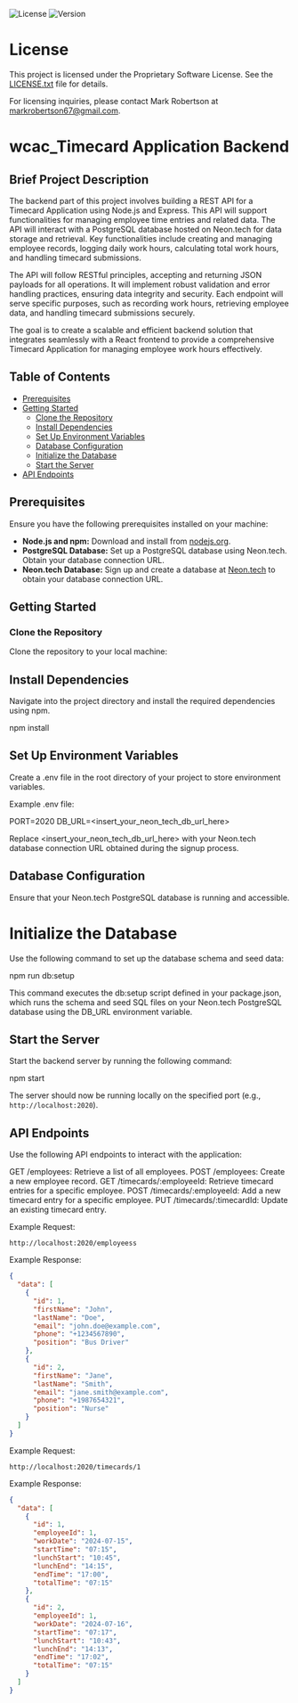 
![License](https://img.shields.io/badge/license-Proprietary-blue)
![Version](https://img.shields.io/badge/version-1.0.0-brightgreen)

# License

This project is licensed under the Proprietary Software License. See the [LICENSE.txt](./LICENSE.txt) file for details.

For licensing inquiries, please contact Mark Robertson at [markrobertson67@gmail.com](mailto:markrobertson67@gmail.com).

# wcac_Timecard Application Backend

## Brief Project Description

The backend part of this project involves building a REST API for a Timecard Application using Node.js and Express. This API will support functionalities for managing employee time entries and related data. The API will interact with a PostgreSQL database hosted on Neon.tech for data storage and retrieval. Key functionalities include creating and managing employee records, logging daily work hours, calculating total work hours, and handling timecard submissions.

The API will follow RESTful principles, accepting and returning JSON payloads for all operations. It will implement robust validation and error handling practices, ensuring data integrity and security. Each endpoint will serve specific purposes, such as recording work hours, retrieving employee data, and handling timecard submissions securely.

The goal is to create a scalable and efficient backend solution that integrates seamlessly with a React frontend to provide a comprehensive Timecard Application for managing employee work hours effectively.

## Table of Contents

- [Prerequisites](#prerequisites)
- [Getting Started](#getting-started)
  - [Clone the Repository](#clone-the-repository)
  - [Install Dependencies](#install-dependencies)
  - [Set Up Environment Variables](#set-up-environment-variables)
  - [Database Configuration](#database-configuration)
  - [Initialize the Database](#initialize-the-database)
  - [Start the Server](#start-the-server)
- [API Endpoints](#api-endpoints)

## Prerequisites

Ensure you have the following prerequisites installed on your machine:

- **Node.js and npm:** Download and install from [nodejs.org](https://nodejs.org).
- **PostgreSQL Database:** Set up a PostgreSQL database using Neon.tech. Obtain your database connection URL.
- **Neon.tech Database:** Sign up and create a database at [Neon.tech](https://www.neon.tech) to obtain your database connection URL.

## Getting Started

### Clone the Repository

Clone the repository to your local machine:

## Install Dependencies

Navigate into the project directory and install the required dependencies using npm.

npm install

## Set Up Environment Variables

Create a .env file in the root directory of your project to store environment variables.

Example .env file:

PORT=2020
DB_URL=<insert_your_neon_tech_db_url_here>

Replace <insert_your_neon_tech_db_url_here> with your Neon.tech database connection URL obtained during the signup process.


## Database Configuration

Ensure that your Neon.tech PostgreSQL database is running and accessible.


# Initialize the Database

Use the following command to set up the database schema and seed data:

npm run db:setup

This command executes the db:setup script defined in your package.json, which runs the schema and seed SQL files on your Neon.tech PostgreSQL database using the DB_URL environment variable.


## Start the Server
Start the backend server by running the following command:

npm start

The server should now be running locally on the specified port (e.g., `http://localhost:2020`).


## API Endpoints

Use the following API endpoints to interact with the application:

GET /employees: Retrieve a list of all employees.
POST /employees: Create a new employee record.
GET /timecards/:employeeId: Retrieve timecard entries for a specific employee.
POST /timecards/:employeeId: Add a new timecard entry for a specific employee.
PUT /timecards/:timecardId: Update an existing timecard entry.


Example Request:

`http://localhost:2020/employeess`


Example Response:

```json
{
  "data": [
    {
      "id": 1,
      "firstName": "John",
      "lastName": "Doe",
      "email": "john.doe@example.com",
      "phone": "+1234567890",
      "position": "Bus Driver"
    },
    {
      "id": 2,
      "firstName": "Jane",
      "lastName": "Smith",
      "email": "jane.smith@example.com",
      "phone": "+1987654321",
      "position": "Nurse"
    }
  ]
}

```

Example Request:

`http://localhost:2020/timecards/1`

Example Response:

```json
{
  "data": [
    {
      "id": 1,
      "employeeId": 1,
      "workDate": "2024-07-15",
      "startTime": "07:15",
      "lunchStart": "10:45",
      "lunchEnd": "14:15",
      "endTime": "17:00",
      "totalTime": "07:15"
    },
    {
      "id": 2,
      "employeeId": 1,
      "workDate": "2024-07-16",
      "startTime": "07:17",
      "lunchStart": "10:43",
      "lunchEnd": "14:13",
      "endTime": "17:02",
      "totalTime": "07:15"
    }
  ]
}
```
